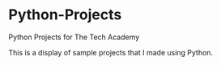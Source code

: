# Python-Projects
Python Projects for The Tech Academy

This is a display of sample projects that I made using Python.

